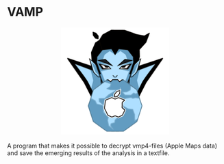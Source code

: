 # VAMP

<p align="center">
  <picture>
    <source media="(prefers-color-scheme: dark)" srcset="https://github.com/Karaatin/VAMP/blob/main/VAMPIcon-vmp4_analyzer.png" width="50%">
    <source media="(prefers-color-scheme: light)" srcset="https://github.com/Karaatin/VAMP/blob/main/VAMPIcon-vmp4_analyzer.png" width="50%">
    <img src="https://github.com/Karaatin/VAMP/blob/main/VAMPIcon-vmp4_analyzer.png" width="50%">
  </picture>
</p>

A program that makes it possible to decrypt vmp4-files (Apple Maps data) and save the emerging results of the analysis in a textfile.

